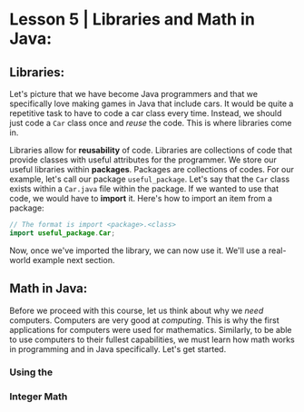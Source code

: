# Lesson 5 | Libraries and Math in Java:
## Libraries:
Let's picture that we have become Java programmers and that we specifically love making games in Java that include cars. It would be quite a repetitive task to have to code a car class every time. Instead, we should just code a `Car` class once and _reuse_ the code. This is where libraries come in.

Libraries allow for **reusability** of code. Libraries are collections of code that provide classes with useful attributes for the programmer. We store our useful libraries within **packages**. Packages are collections of codes. For our example, let's call our package `useful_package`. Let's say that the `Car` class exists within a `Car.java` file within the package. If we wanted to use that code, we would have to **import** it. Here's how to import an item from a package:
```Java
// The format is import <package>.<class>
import useful_package.Car;
```
Now, once we've imported the library, we can now use it. We'll use a real-world example next section.

## Math in Java:
Before we proceed with this course, let us think about why we _need_ computers. Computers are very good at _computing_. This is why the first applications for computers were used for mathematics. Similarly, to be able to use computers to their fullest capabilities, we must learn how math works in programming and in Java specifically. Let's get started.

### Using the 
### Integer Math
